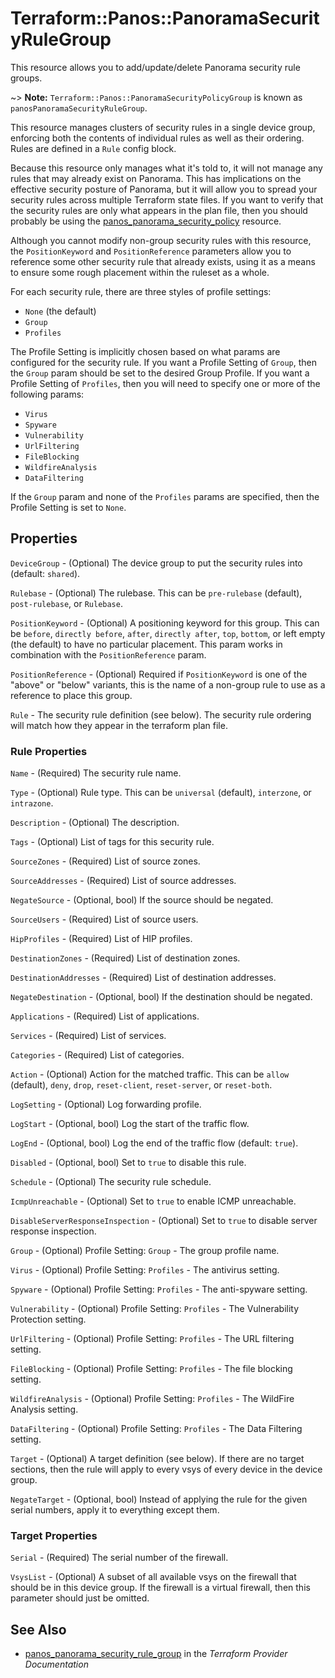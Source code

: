 # Terraform::Panos::PanoramaSecurityRuleGroup

This resource allows you to add/update/delete Panorama security rule groups.

~> **Note:** `Terraform::Panos::PanoramaSecurityPolicyGroup` is known as `panosPanoramaSecurityRuleGroup`.

This resource manages clusters of security rules in a single device group,
enforcing both the contents of individual rules as well as their
ordering.  Rules are defined in a `Rule` config block.

Because this resource only manages what it's told to, it will not manage
any rules that may already exist on Panorama.  This has
implications on the effective security posture of Panorama, but it
will allow you to spread your security rules across multiple Terraform
state files.  If you want to verify that the security rules are only
what appears in the plan file, then you should probably be using the
[panos_panorama_security_policy](panorama_security_policy.html) resource.

Although you cannot modify non-group security rules with this
resource, the `PositionKeyword` and `PositionReference` parameters allow you
to reference some other security rule that already exists, using it as
a means to ensure some rough placement within the ruleset as a whole.

For each security rule, there are three styles of profile settings:

* `None` (the default)
* `Group`
* `Profiles`

The Profile Setting is implicitly chosen based on what params are configured
for the security rule.  If you want a Profile Setting of `Group`, then the
`Group` param should be set to the desired Group Profile.  If you want a
Profile Setting of `Profiles`, then you will need to specify one or more of
the following params:

* `Virus`
* `Spyware`
* `Vulnerability`
* `UrlFiltering`
* `FileBlocking`
* `WildfireAnalysis`
* `DataFiltering`

If the `Group` param and none of the `Profiles` params are specified, then
the Profile Setting is set to `None`.

## Properties

`DeviceGroup` - (Optional) The device group to put the security rules into
(default: `shared`).

`Rulebase` - (Optional) The rulebase.  This can be `pre-rulebase` (default),
`post-rulebase`, or `Rulebase`.

`PositionKeyword` - (Optional) A positioning keyword for this group.  This
can be `before`, `directly before`, `after`, `directly after`, `top`,
`bottom`, or left empty (the default) to have no particular placement.  This
param works in combination with the `PositionReference` param.

`PositionReference` - (Optional) Required if `PositionKeyword` is one of the
"above" or "below" variants, this is the name of a non-group rule to use
as a reference to place this group.

`Rule` - The security rule definition (see below).  The security rule
ordering will match how they appear in the terraform plan file.

### Rule Properties

`Name` - (Required) The security rule name.

`Type` - (Optional) Rule type.  This can be `universal` (default),
`interzone`, or `intrazone`.

`Description` - (Optional) The description.

`Tags` - (Optional) List of tags for this security rule.

`SourceZones` - (Required) List of source zones.

`SourceAddresses` - (Required) List of source addresses.

`NegateSource` - (Optional, bool) If the source should be negated.

`SourceUsers` - (Required) List of source users.

`HipProfiles` - (Required) List of HIP profiles.

`DestinationZones` - (Required) List of destination zones.

`DestinationAddresses` - (Required) List of destination addresses.

`NegateDestination` - (Optional, bool) If the destination should be negated.

`Applications` - (Required) List of applications.

`Services` - (Required) List of services.

`Categories` - (Required) List of categories.

`Action` - (Optional) Action for the matched traffic.  This can be `allow`
(default), `deny`, `drop`, `reset-client`, `reset-server`, or `reset-both`.

`LogSetting` - (Optional) Log forwarding profile.

`LogStart` - (Optional, bool) Log the start of the traffic flow.

`LogEnd` - (Optional, bool) Log the end of the traffic flow (default: `true`).

`Disabled` - (Optional, bool) Set to `true` to disable this rule.

`Schedule` - (Optional) The security rule schedule.

`IcmpUnreachable` - (Optional) Set to `true` to enable ICMP unreachable.

`DisableServerResponseInspection` - (Optional) Set to `true` to disable
server response inspection.

`Group` - (Optional) Profile Setting: `Group` - The group profile name.

`Virus` - (Optional) Profile Setting: `Profiles` - The antivirus setting.

`Spyware` - (Optional) Profile Setting: `Profiles` - The anti-spyware
setting.

`Vulnerability` - (Optional) Profile Setting: `Profiles` - The Vulnerability
Protection setting.

`UrlFiltering` - (Optional) Profile Setting: `Profiles` - The URL filtering
setting.

`FileBlocking` - (Optional) Profile Setting: `Profiles` - The file blocking
setting.

`WildfireAnalysis` - (Optional) Profile Setting: `Profiles` - The WildFire
Analysis setting.

`DataFiltering` - (Optional) Profile Setting: `Profiles` - The Data
Filtering setting.

`Target` - (Optional) A target definition (see below).  If there are no
target sections, then the rule will apply to every vsys of every device
in the device group.

`NegateTarget` - (Optional, bool) Instead of applying the rule for the
given serial numbers, apply it to everything except them.

### Target Properties

`Serial` - (Required) The serial number of the firewall.

`VsysList` - (Optional) A subset of all available vsys on the firewall
that should be in this device group.  If the firewall is a virtual firewall,
then this parameter should just be omitted.


## See Also

* [panos_panorama_security_rule_group](https://www.terraform.io/docs/providers/panos/r/panorama_security_rule_group.html) in the _Terraform Provider Documentation_